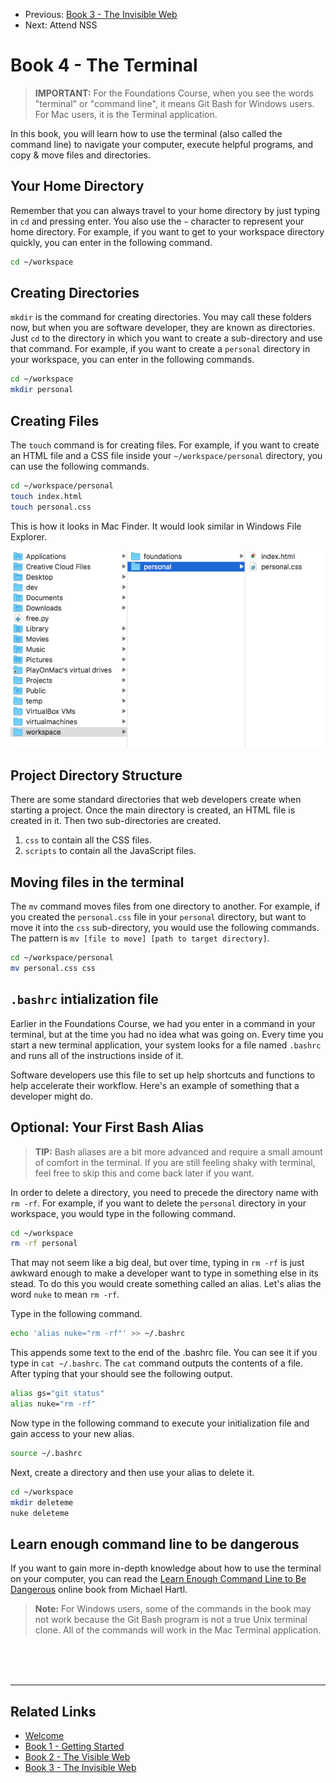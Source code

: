 <nav>
  <ul class="list list--books">
    <li class="left">
        <span>Previous:</span> <a href="../book-3-the-invisible-web">Book 3 - The Invisible Web</a>
    </li>
    <li class="right">
        <span>Next:</span> Attend NSS
    </li>
  </ul>
</nav>


# Book 4 - The Terminal

> **IMPORTANT:** For the Foundations Course, when you see the words "terminal" or "command line", it means Git Bash for Windows users. For Mac users, it is the Terminal application.

In this book, you will learn how to use the terminal (also called the command line) to navigate your computer, execute helpful programs, and copy & move files and directories.

## Your Home Directory

Remember that you can always travel to your home directory by just typing in `cd` and pressing enter. You also use the `~` character to represent your home directory. For example, if you want to get to your workspace directory quickly, you can enter in the following command.

```sh
cd ~/workspace
```

## Creating Directories

`mkdir` is the command for creating directories. You may call these folders now, but when you are software developer, they are known as directories. Just `cd` to the directory in which you want to create a sub-directory and use that command. For example, if you want to create a `personal` directory in your workspace, you can enter in the following commands.

```sh
cd ~/workspace
mkdir personal
```

## Creating Files

The `touch` command is for creating files. For example, if you want to create an HTML file and a CSS file inside your `~/workspace/personal` directory, you can use the following commands.

```sh
cd ~/workspace/personal
touch index.html
touch personal.css
```

This is how it looks in Mac Finder. It would look similar in Windows File Explorer.

![](./images/personal-directory.png)

## Project Directory Structure

There are some standard directories that web developers create when starting a project. Once the main directory is created, an HTML file is created in it. Then two sub-directories are created.

1. `css` to contain all the CSS files.
1. `scripts` to contain all the JavaScript files.

## Moving files in the terminal

The `mv` command moves files from one directory to another. For example, if you created the `personal.css` file in your `personal` directory, but want to move it into the `css` sub-directory, you would use the following commands. The pattern is `mv [file to move] [path to target directory]`.

```sh
cd ~/workspace/personal
mv personal.css css
```

## `.bashrc` intialization file

Earlier in the Foundations Course, we had you enter in a command in your terminal, but at the time you had no idea what was going on. Every time you start a new terminal application, your system looks for a file named `.bashrc` and runs all of the instructions inside of it.

Software developers use this file to set up help shortcuts and functions to help accelerate their workflow. Here's an example of something that a developer might do.

## Optional: Your First Bash Alias

> **TIP:** Bash aliases are a bit more advanced and require a small amount of comfort in the terminal. If you are still feeling shaky with terminal, feel free to skip this and come back later if you want.

In order to delete a directory, you need to precede the directory name with `rm -rf`. For example, if you want to delete the `personal` directory in your workspace, you would type in the following command.

```sh
cd ~/workspace
rm -rf personal
```

That may not seem like a big deal, but over time, typing in `rm -rf` is just awkward enough to make a developer want to type in something else in its stead. To do this you would create something called an alias. Let's alias the word `nuke` to mean `rm -rf`.

Type in the following command.

```sh
echo 'alias nuke="rm -rf"' >> ~/.bashrc
```

This appends some text to the end of the .bashrc file. You can see it if you type in `cat ~/.bashrc`. The `cat` command outputs the contents of a file. After typing that your should see the following output.

```sh
alias gs="git status"
alias nuke="rm -rf"
```

Now type in the following command to execute your initialization file and gain access to your new alias.

```sh
source ~/.bashrc
```

Next, create a directory and then use your alias to delete it.

```sh
cd ~/workspace
mkdir deleteme
nuke deleteme
```

## Learn enough command line to be dangerous

If you want to gain more in-depth knowledge about how to use the terminal on your computer, you can read the [Learn Enough Command Line to Be Dangerous](https://www.learnenough.com/command-line-tutorial/basics) online book from Michael Hartl.

> **Note:** For Windows users, some of the commands in the book may not work because the Git Bash program is not a true Unix terminal clone. All of the commands will work in the Mac Terminal application.

<br/>
<br/>
<br/>

---

## Related Links

<ul>
    <li>
        <a href="../">Welcome</a>
    </li>
    <li>
        <a href="../book-1-your-computer/">Book 1 - Getting Started</a>
    </li>
    <li>
        <a href="../book-2-the-visible-web/">Book 2 - The Visible Web</a>
    </li>
    <li>
        <a href="../book-3-the-invisible-web/">Book 3 - The Invisible Web</a>
    </li>
</ul>
